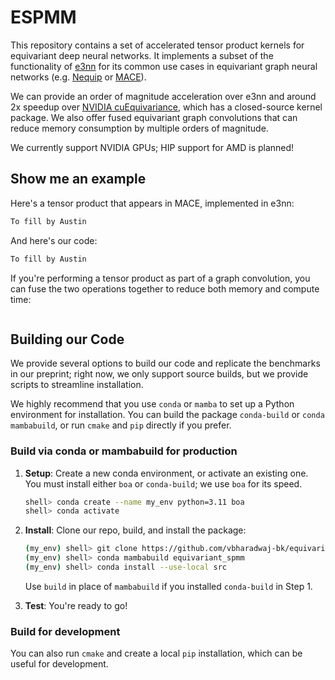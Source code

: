 # ESPMM
This repository contains a set of accelerated tensor product 
kernels for equivariant deep neural networks. It implements
a subset of the functionality of [e3nn](https://e3nn.org/)
for its common use cases in equivariant graph neural networks
(e.g. [Nequip](https://github.com/mir-group/nequip) or
[MACE](https://github.com/ACEsuit/mace)). 

We can provide an order of magnitude acceleration over e3nn
and around 2x speedup over 
[NVIDIA cuEquivariance](https://github.com/NVIDIA/cuEquivariance),
which has a closed-source kernel package. We also offer fused
equivariant graph convolutions that can reduce memory consumption 
by multiple orders of magnitude.

We currently support NVIDIA GPUs; HIP support for AMD is planned! 

## Show me an example 
Here's a tensor product that appears in MACE, implemented in
e3nn: 

```python
To fill by Austin
```

And here's our code:

```python
To fill by Austin
```

If you're performing a tensor product as part of a graph 
convolution, you can fuse the two operations together to reduce both memory and compute time: 

```
```


## Building our Code
We provide several options to build our code and replicate
the benchmarks in our preprint; right now, we only support
source builds, but we provide scripts to streamline installation.

We highly recommend that you use
`conda` or `mamba` to set up a Python environment for installation.
You can build the package `conda-build` or
`conda mambabuild`, or run `cmake` and `pip` directly if you prefer. 

### Build via conda or mambabuild for production
1. **Setup**: Create a new conda environment, or activate an existing one.
You must install either `boa` or `conda-build`; we 
use `boa` for its speed. 
    ```bash
    shell> conda create --name my_env python=3.11 boa
    shell> conda activate 
    ``` 

2. **Install**: Clone our repo, build, and install the package: 
    ```bash
    (my_env) shell> git clone https://github.com/vbharadwaj-bk/equivariant_spmm.git
    (my_env) shell> conda mambabuild equivariant_spmm 
    (my_env) shell> conda install --use-local src 
    ```

    Use `build` in place of `mambabuild` if you
    installed `conda-build` in Step 1.

3. **Test**: You're ready to go!

### Build for development
You can also run `cmake` and create a local
`pip` installation, which can be useful
for development. 
